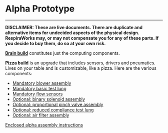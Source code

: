 # Alpha Prototype

-------------

**DISCLAIMER: These are live documents.
There are duplicate and alternative items for undecided aspects of the physical design.
RespiraWorks may, or may not compensate you for any of these parts.
If you decide to buy them, do so at your own risk.**

[**Brain build**](pizza-brain) constitutes just the computing components.

[**Pizza build**](pizza-build.md) is an upgrade that includes sensors, drivers and pneumatics.
Lives on your table and is customizable, like a pizza. Here are the various components:

* [Mandatory blower assembly](pizza-blower)
* [Mandatory basic test lung](pizza-test-lung)
* [Mandatory flow sensors](../../research-development/project-venturi)
* [Optional: binary solenoid assembly](pizza-binary-solenoid)
* [Optional: proportional pinch valve assembly](../../research-development/project-pinch-valve)
* [Optional: reduced compliance test lung](pizza-compliance-test-lung)
* [Optional: air filter assembly](filter-holder)

[Enclosed alpha assembly instructions](alpha-assembly-instructions.md)
